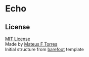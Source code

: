 # Echo

## License

[MIT License](./LICENSE)  
Made by [Mateus F Torres](https://github.com/mateus-f-torres)  
Initial structure from [barefoot](https://github.com/mateus-f-torres/barefoot) template  
